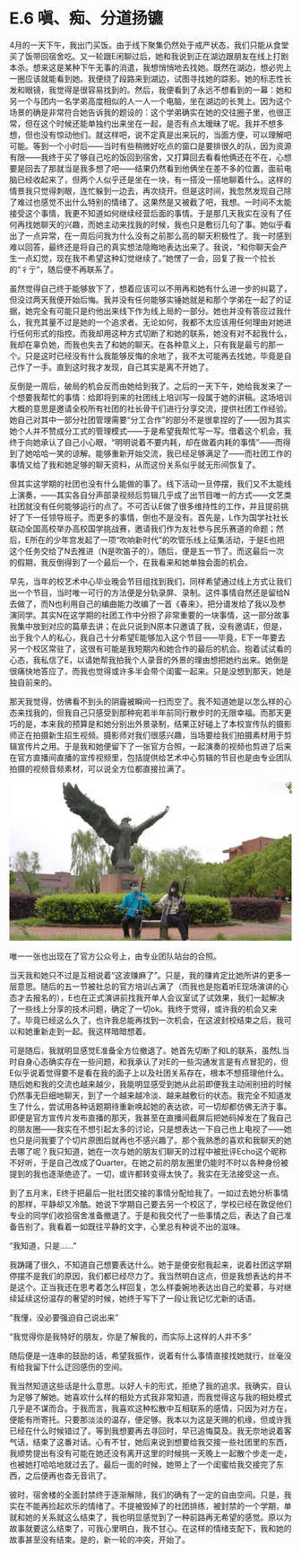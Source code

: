 # E.6 嗔、痴、分道扬镳

4月的一天下午，我出门买饭。由于线下聚集仍然处于戒严状态，我们只能从食堂买了饭带回宿舍吃。又一轮跟E闲聊过后，她和我说到正在湖边跟朋友在线上打剧本杀。想来这是某种下午无事的消遣，我想悄悄地去找她。既然在湖边，想必兜上一圈应该就能看到她。我便绕了段路来到湖边，试图寻找她的踪影。她的标志性长发和眼镜，我觉得是很容易找到的。然后，我便看到了永远不想看到的一幕：她和另一个与团内一名学弟高度相似的人一人一个电脑，坐在湖边的长凳上。因为这个场景的确是非常符合她告诉我的题设的：这个学弟确实在她的交往圈子里，也很正常，但在这个时候还能单独约出来坐在一起，是否有点太暧昧了呢。我并不想多想，但也没有惊动他们。就这样吧，说不定真是出来玩的，当面方便，可以理解吧可能。等到一个小时后——当时有些稍微好吃点的窗口是要排很久的队，因为资源有限——我终于买了够自己吃的饭回到宿舍，又打算回去看看他俩还在不在，心想要是回去了那就当是我多想了吧——结果仍然看到他俩坐在差不多的位置，面前电脑已经收起来了，但两个人似乎还是坐在一块，有一搭没一搭地聊着什么。这样的情景我只觉得刺眼，连忙躲到一边去，再次绕开。但是这时间，我忽然发现自己除了难过也感觉不出什么特别的情绪了。这果然是又被截了吧，我想。一时间不太能接受这个事情，我更不知道如何继续经营后面的事情。于是那几天我实在没有了任何再找她聊天的兴趣，而她主动来找我的时候，我也只是敷衍几句了事。她似乎看出了一点异常，在一周后问我为什么没有之前那么高的聊天积极性了。我一时感到难以回答，最终还是将自己的真实想法隐晦地表达出来了。我说，“和你聊天会产生一点幻觉，现在我不希望这种幻觉继续了。”她愣了一会，回复了我一个拉长的“彳亍”，随后便不再联系了。

虽然觉得自己终于能够放下了，想着应该可以不用再和她有什么进一步的纠葛了，但没过两天我便开始后悔。我并没有任何能够实锤她就是和那个学弟在一起了的证据，她完全有可能只是约他出来线下作为线上局的一部分。她也并没有答应过我什么，我充其量不过是她的一个追求者。无论如何，我都不太应该用任何理由对她进行任何形式的指控。而我却用这种方式切断了和她的联系，她没有对不起我什么，我却在辜负她，而我也失去了和她的聊天。在各种意义上，只有我是最亏的那一个。只是这时已经没有什么我能够反悔的余地了，我不太可能再去找她，毕竟是自己作了一手。直到这时我才发现，自己其实是离不开她了。

反倒是一周后，破局的机会反而由她给到我了。之后的一天下午，她给我发来了一个想要我帮忙的事情：给即将到来的社团线上培训写一段属于她的讲稿。这场培训大概的意思是邀请全校所有社团的社长骨干们进行分享交流，提供社团工作经验。她自己对其中一部分社团管理需要“分工合作”的部分不是很拿捏的了——因为其实她个人并不赞成分工式的管理模式——于是希望我帮忙写一写。借着这个机会，我终于向她承认了自己小心眼，“明明说着不要内耗，却在做着内耗的事情”——而得到了她哈哈一笑的谅解。能够重新开始交流，我已经足够满足了——而社团工作的事情又给了我和她足够的聊天资料，从而这份关系似乎就无形间恢复了。

但其实这学期的社团也没有什么能做的事了。线下活动一旦停摆，我们又不太能线上演奏，——其实各自分声部录视频后剪辑几乎成了出节目唯一的方式——文艺类社团就没有任何能够运行的点了。不可否认E做了很多维持性的工作，并且提前挑好了下一任领导班子。而更多的事情，倒也不是没有。首先是，L作为国学社社长联动全国高校举办高校国学挑战赛，邀请我们作为友社参与民乐赛道的命题；然后，E所在的少年宫发起了一项“吹响新时代”的吹管乐线上征集活动，于是E也把这个任务交给了N去推进（N是吹笛子的）。随后，便是五一节了。而这最后一次的假期，我反倒得到了一个最后一个，在我看来和她单独会面的机会。

早先，当年的校艺术中心毕业晚会节目组找到我们，同样希望通过线上方式让我们出一个节目，当时唯一可行的方法便是分轨录屏、录制。这件事情自然还是留给N去做了，而N也利用自己的编曲能力改编了一首《春来》，把分谱发给了我以及参演同学。其实N在这学期的社团工作中分担了非常重要的一块事情，这一部分故事我集中放到对应的篇章去讲；在此只说到N原本只邀请了我，没有邀请E，但是，出于我个人的私心，我自己十分希望E能够加入这个节目——毕竟，E下一年要去另一个校区常驻了，这很有可能是我短期内和她合作的最后的机会。抱着试试看的心态，我私信了E，以请她帮我拍我个人录音的外景的理由想把她约出来。她倒是很痛快地答应了，而我也觉得或许多半会带个闺蜜一起来。只是没想到那天，她是独自前来的。

那天我觉得，仿佛看不到头的阴霾被瞬间一扫而空了。我不知道她是以怎么样的心态来找我的，但我自己只感受到那种宛若半年前同行散步时的无限幸福。而那天更巧的是，本来我的预算是和她分别出外景录制，结果正好碰上了本校宣传队的摄影师正在拍摄新生招生视频。摄影师对我们很感兴趣，当场要给我们拍摄素材用于剪辑宣传片之用。于是我和她便留下了一张官方合照，一起演奏的视频也剪进了后来在官方直播间直播的宣传视频里，包括提供给艺术中心剪辑的节目也是由专业团队拍摄的视频音频素材，可以说全方位都直接拉满了。

![](./figs/E-6-1.jpg)

唯一一张也出现在了官方公众号上，由专业团队站台的合照。

当天我和她只不过是互相说着“这波赚麻了”。只是，我的赚肯定比她所讲的更多一层意思。随后的五一节被社总的官方培训占满了（而我也是抱着听E现场演讲的心态才去报名的），E也在正式演讲前找我开单人会议室试了试效果，我们一起解决了一些线上分享的技术问题，确定了一切ok。我终于觉得，或许我的机会又来了。毕竟已经这么久了，也许我总能再找到一次机会，在这波封校结束之后，我可以和她重新走到一起。我这样暗暗想着。

可是随后，我就明显感觉E准备全方位撤退了。她首先切断了和L的联系，虽然L当时自身心态确实存在一些问题，和我承认了对E的一些沟通发言是有点冒犯的，但E似乎说着觉得要不是看在我的面子上以及社团关系存在，根本不想搭理他什么。随后她和我的交流也越来越少，我能明显感受到她从此前即便我主动闹别扭的时候仍然事无巨细地聊天，到了一个越来越冷淡、越来越敷衍的状态。我完全不知道发生了什么，尝试用各种话题期待重新唤起她的表达欲，可一切却都仿佛无济于事。即便是官方宣传片发布直播的那天，我甚至在直播间截屏后把她码掉发在了我自己的朋友圈——我实在不想引起太多的讨论，只是想表达一下自己也上电视了——她也只是问我要了个切片原图后就再也不感兴趣了。那个我熟悉的喜欢和我聊天的她去哪了呢？我只知道，她在一次与她的朋友们聊天的过程中被批评Echo这个昵称不好听，于是自己改成了Quarter。在她之前的朋友圈里仍能时不时以各种身份被提到的我也逐渐绝迹了。一切，或许都转变得太快了。我实在无法接受这一点。

到了五月末，E终于把最后一批社团交接的事情分配给我了。一如过去她分析事情的那样，平静却又冷酷。她说下学期自己要去另一个校区了，学校已经在敦促他们专业的同学们收拾宿舍准备撤退了。于是和我交代了一些事情之后，表达了自己准备告别了。我看着一如既往平静的文字，心里总有种说不出的滋味。

“我知道，只是……”

我踌躇了很久，不知道自己想要表达什么。她于是便安慰我起来，说着社团这学期停摆不是我们的原因，我们都已经尽力了。我当然明白这点，但是我想表达的并不是这个。正当我还在思考着怎么样回复，怎么样委婉地表达出自己的爱慕，与对继续延续这份温存的奢望的时候，她终于写下了一段让我记忆尤新的话语。

“我懂，没必要强迫自己说出来”

“我觉得你是我特好的朋友，你是了解我的，而实际上这样的人并不多”

随后便是一连串的鼓励的话，希望我振作，说着有什么事情直接找她就行，丝毫没有给我留下什么迂回感伤的空间。

我当然知道这些话是什么意思。以好人卡的形式，拒绝了我的追求。我确实，自认为足够了解她。她喜欢什么样的相处方式我非常知道，而我觉得这与我的相处模式几乎是不谋而合。于我而言，我喜欢这种松散中互相联系的感情，只因为对方在，便能有所寄托。只要那淡淡的温存，便足够。我本以为这是天赐的机缘，但或许我已经在什么时候错过了。等到我想要再去寻回时，早已追悔莫及。我无奈地说着客气话，结束了这番对话。心有不甘，她后来说到想要给我交接一些社团里的东西，我顺势提出有没有可能在她还没有离开这里的时候挑一天晚上一起散个步走一走，也被她打哈哈地就过去了。最后一面的时候，她带上了一个闺蜜给我交接完了东西，之后便再也杳无音讯了。

彼时，宿舍楼的全面封禁终于逐渐解除，我们的确有了一定的自由空间。只是，我实在不能再捡起欢乐的情绪了。不提被毁掉了的社团排练，被封禁的一个学期，单就和她的关系就这么结束了，我也明显感觉到了一种前路再无希望的感觉。原以为故事就要这么结束了，可我心里明白，我不甘心。在这样的情绪支配下，我和她的故事甚至没有结束。是的，新一轮的冲突，开始了。
